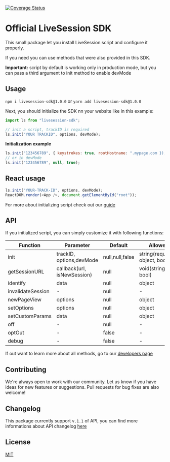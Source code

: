 [![Coverage Status](https://coveralls.io/repos/github/livesession/livesession-sdk/badge.svg?branch=master)](https://coveralls.io/github/livesession/livesession-sdk?branch=master)

# Official LiveSession SDK

This small package let you install LiveSession script and configure it properly.

If you need you can use methods that were also provided in this SDK.

**Important:** script by default is working only in production mode, but you can pass a third argument to init method to enable devMode

## Usage

`npm i livesession-sdk@1.0.0` or `yarn add livesession-sdk@1.0.0`

Next, you should initialize the SDK nn your website like in this example:

```javascript
import ls from "livesession-sdk";

// init a script, trackID is required
ls.init("YOUR TRACKID", options, devMode);
```

**Initialization example**

```javascript
ls.init("123456789", { keystrokes: true, rootHostname: ".mypage.com });
// or in devMode
ls.init("123456789", null, true);
```

## React usage

```javascript
ls.init("YOUR-TRACK-ID", options, devMode);
ReactDOM.render(<App />, document.getElementById("root"));
```

For more about initializing script check out our [guide](https://developers.livesession.io/javascript-api/configuration/)

## API

If you initialized script, you can simply customize it with following functions:

| Function          | Parameter                   | Default         | Allowed                        |
| ----------------- | --------------------------- | --------------- | ------------------------------ |
| init              | trackID, options,devMode    | null,null,false | string(required), object, bool |
| getSessionURL     | callback(url, isNewSession) | null            | void(string, bool)             |
| identify          | data                        | null            | object                         |
| invalidateSession | -                           | null            | -                              |
| newPageView       | options                     | null            | object                         |
| setOptions        | options                     | null            | object                         |
| setCustomParams   | data                        | null            | object                         |
| off               | -                           | null            | -                              |
| optOut            | -                           | false           | -                              |
| debug             | -                           | false           | -                              |

If out want to learn more about all methods, go to our [developers page](https://developers.livesession.io/javascript-api/methods/)

## Contributing

We're always open to work with our community. Let us know if you have ideas for new features or suggestions. Pull requests for bug fixes are also welcome!

## Changelog

This package currently support `v.1.1` of API, you can find more informations about API changelog [here](https://developers.livesession.io/getting-started/changelog/)

## License

[MIT](https://github.com/livesession/livesession-sdk/blob/master/LICENSE)

